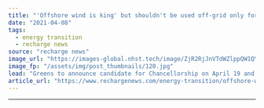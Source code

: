 ```yaml
---
title: "'Offshore wind is king' but shouldn't be used off-grid only for hydrogen -  German Green MP"
date: "2021-04-08"
tags: 
  - energy transition
  - recharge news
source: "recharge news"
image_url: "https://images-global.nhst.tech/image/ZjR2RjJnVTdWZlppQW1QY2ttVnJzdGE5cTRtemFrUWFBSVNINUMvZ20xZz0=/nhst/binary/5e064503b13ba3cfbff13aad60c9703a"
image_fp: "/assets/img/post_thumbnails/120.jpg"
lead: "Greens to announce candidate for Chancellorship on April 19 and stand good chances to be part of Germany’s upcoming government"
article_url: "https://www.rechargenews.com/energy-transition/offshore-wind-is-king-but-shouldnt-be-used-off-grid-only-for-hydrogen-german-green-mp/2-1-992932"
---
```


---

